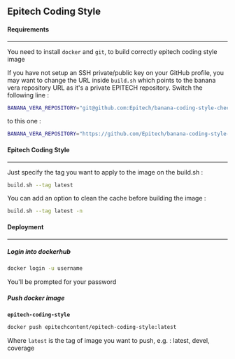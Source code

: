 ## Epitech Coding Style

#### Requirements
____

You need to install `docker` and `git`, to build correctly epitech coding style
image

If you have not setup an SSH private/public key on your GitHub profile, you may
want to change the URL inside `build.sh` which points to the banana vera
repository URL as it's a private EPITECH repository. Switch the following
line :

```bash
BANANA_VERA_REPOSITORY="git@github.com:Epitech/banana-coding-style-checker"
```

to this one :

```bash
BANANA_VERA_REPOSITORY="https://github.com/Epitech/banana-coding-style-checker"
```

#### Epitech Coding Style
____

Just specify the tag you want to apply to the image on the build.sh :

``` bash
build.sh --tag latest
```

You can add an option to clean the cache before building the image :

``` bash
build.sh --tag latest -n
```

#### Deployment
____


##### Login into dockerhub

``` bash
docker login -u username
```

You'll be prompted for your password

##### Push docker image

**`epitech-coding-style`**
``` bash
docker push epitechcontent/epitech-coding-style:latest
```

Where `latest` is the tag of image you want to push, e.g. : latest, devel, coverage
